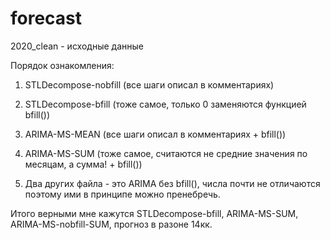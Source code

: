 # forecast
2020_clean - исходные данные

Порядок ознакомления:

1) STLDecompose-nobfill (все шаги описал в комментариях)
2) STLDecompose-bfill (тоже самое, только 0 заменяются функцией bfill())
3) ARIMA-MS-MEAN (все шаги описал в комментариях + bfill())
4) ARIMA-MS-SUM (тоже самое, считаются не средние значения по месяцам, а сумма! + bfill())

5) Два других файла - это ARIMA без bfill(), числа почти не отличаются поэтому ими в принципе можно пренебречь.


Итого верными мне кажутся STLDecompose-bfill, ARIMA-MS-SUM, ARIMA-MS-nobfill-SUM, прогноз в разоне 14кк.
